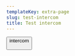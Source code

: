 ```yaml
---
templateKey: extra-page
slug: test-intercom
title: Test intercom
---
```


<button type="button" class="intercom">intercom</a>
